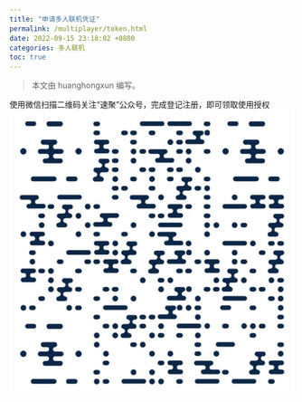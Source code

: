 ```yaml
---
title: "申请多人联机凭证"
permalink: /multiplayer/token.html
date: 2022-09-15 23:18:02 +0800
categories: 多人联机
toc: true
---
```


> 本文由 huanghongxun 编写。

使用微信扫描二维码关注“速聚”公众号，完成登记注册，即可领取使用授权
![img](/assets/img/docs/multiplayer-token/qrcode.jpg)
